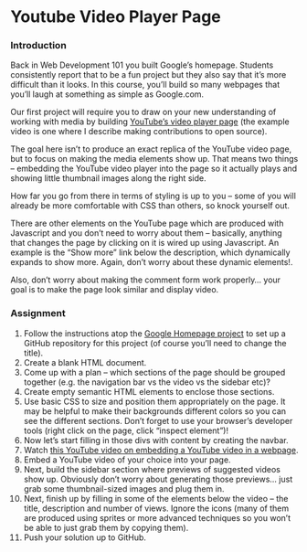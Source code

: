 # Youtube Video Player Page

### Introduction

Back in Web Development 101 you built Google’s homepage. Students consistently report that to be a fun project but they also say that it’s more difficult than it looks. In this course, you’ll build so many webpages that you’ll laugh at something as simple as Google.com.

Our first project will require you to draw on your new understanding of working with media by building [YouTube’s video player page](https://www.youtube.com/watch?v=V74l_zS1x8E) (the example video is one where I describe making contributions to open source).

The goal here isn’t to produce an exact replica of the YouTube video page, but to focus on making the media elements show up. That means two things – embedding the YouTube video player into the page so it actually plays and showing little thumbnail images along the right side.

How far you go from there in terms of styling is up to you – some of you will already be more comfortable with CSS than others, so knock yourself out.

There are other elements on the YouTube page which are produced with Javascript and you don’t need to worry about them – basically, anything that changes the page by clicking on it is wired up using Javascript. An example is the “Show more” link below the description, which dynamically expands to show more. Again, don’t worry about these dynamic elements!.

Also, don’t worry about making the comment form work properly… your goal is to make the page look similar and display video.

### Assignment

1. Follow the instructions atop the [Google Homepage project](https://www.theodinproject.com/courses/web-development-101/lessons/html-css) to set up a GitHub repository for this project (of course you’ll need to change the title).
2. Create a blank HTML document.
3. Come up with a plan – which sections of the page should be grouped together (e.g. the navigation bar vs the video vs the sidebar etc)?
4. Create empty semantic HTML elements to enclose those sections.
5. Use basic CSS to size and position them appropriately on the page. It may be helpful to make their backgrounds different colors so you can see the different sections. Don’t forget to use your browser’s developer tools (right click on the page, click “inspect element”)!
6. Now let’s start filling in those divs with content by creating the navbar.
7. Watch [this YouTube video on embedding a YouTube video in a webpage](https://www.youtube.com/watch?v=lJIrF4YjHfQ&feature=emb_title).
8. Embed a YouTube video of your choice into your page.
9. Next, build the sidebar section where previews of suggested videos show up. Obviously don’t worry about generating those previews… just grab some thumbnail-sized images and plug them in.
10. Next, finish up by filling in some of the elements below the video – the title, description and number of views. Ignore the icons (many of them are produced using sprites or more advanced techniques so you won’t be able to just grab them by copying them).
11. Push your solution up to GitHub.